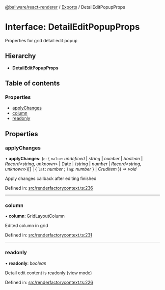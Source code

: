 [@ballware/react-renderer](../README.md) / [Exports](../modules.md) / DetailEditPopupProps

# Interface: DetailEditPopupProps

Properties for grid detail edit popup

## Hierarchy

* **DetailEditPopupProps**

## Table of contents

### Properties

- [applyChanges](detaileditpopupprops.md#applychanges)
- [column](detaileditpopupprops.md#column)
- [readonly](detaileditpopupprops.md#readonly)

## Properties

### applyChanges

• **applyChanges**: (`e`: { `value`: *undefined* \| *string* \| *number* \| *boolean* \| *Record*<*string*, *unknown*\> \| Date \| (*string* \| *number* \| *Record*<*string*, *unknown*\>)[] \| { `lat`: *number* ; `lng`: *number*  } \| *CrudItem*  }) => *void*

Apply changes callback after editing finished

Defined in: [src/renderfactorycontext.ts:236](https://github.com/frankball/ballware-react-renderer/blob/762165e/src/renderfactorycontext.ts#L236)

___

### column

• **column**: GridLayoutColumn

Edited column in grid

Defined in: [src/renderfactorycontext.ts:231](https://github.com/frankball/ballware-react-renderer/blob/762165e/src/renderfactorycontext.ts#L231)

___

### readonly

• **readonly**: *boolean*

Detail edit content is readonly (view mode)

Defined in: [src/renderfactorycontext.ts:226](https://github.com/frankball/ballware-react-renderer/blob/762165e/src/renderfactorycontext.ts#L226)
